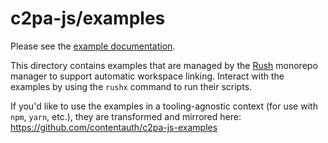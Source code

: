 # c2pa-js/examples

Please see the [example documentation](https://opensource.contentauthenticity.org/docs/js-sdk/guides/examples).

This directory contains examples that are managed by the [Rush](https://rushjs.io/) monorepo manager to support automatic workspace linking. Interact with the examples by using the `rushx` command to run their scripts. 

If you'd like to use the examples in a tooling-agnostic context (for use with `npm`, `yarn`, etc.), they are transformed and mirrored here: https://github.com/contentauth/c2pa-js-examples
